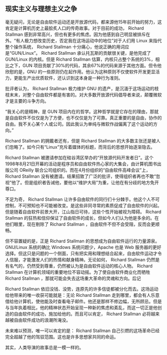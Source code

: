 ## 现实主义与理想主义之争

毫无疑问，无论是自由软件运动还是开放源代码，都来源他15年前开始的努力，这肯定是计算机历史上最脍炙人口的传奇故事。对于目前的成功，
Richard Stallman
感到非常高兴，但也有更多的焦虑。因为他感到自己明显被排斥在外。“有人极力想改变历史，否定我在这场运动中的地位”对于人们用
Linux 来指代整个操作系统， Richard Stallman
十分痛心，他说正确的用词应是“GUN/Linux”。 Richard Stallman
承认托瓦斯的贡献很关键，是他完成了 GUN/Linux 的内核。但是 Richard
Stallman 估算，内核只占整个系统的3%，相比之下，GUN
项目贡献了30%的代码，其余67%的代码来源于其他方面。但令他欣慰的是，GNU
的一些原则仍在起作用。他认为这种原则不仅使软件开发更显活力，更能生产出优质软件，还认识到这本身是一种行为准则。

批评者认为， Richard Stallman 极力维护 GNU
的遗产，是沉湎于这场运动的枝枝末末，对整个自由软件都是有害的。对大多数开放源代码倡导者来说，颠覆微软才是主要的斗争方向。

“我关心的是精神，是 GUN
项目内在的哲学。这种哲学就是它存在的理由，那就是自由软件不仅仅是为了方便，也不仅仅是为了可靠。真正重要的是自由，协作的自由。我不关心某个人或公司。因此我认为单纯与微软作战偏离了这个运动的方向。”

Richard Stallman 的拥戴者还有，但是 Richard Stallman
的大多数主张还是被人们忽略了。如今只有“Linux”充斥着媒体的标题，而背后的思想开始逐渐隐去。

Richard Stallman
被邀请参加在硅谷湾区举办的“开放源代码开发者日”。这个1998年8月21日开幕的活动是程序员和自由软件热心家的大集会，由计算机图书出版公司
OReilly 联合公司组织的。而在4月份组织的“自由软件高峰会议”上， Richard
Stallman
没有被邀请。结果招致了广泛的批评，使得组织者再也不敢“忽视”他了。但是组织者告诫他，要他以“维护大局”为重，让他在有分歧的地方免开尊口。

不足为奇， Richard Stallman
让许多自由软件的同行们十分棘手。他这个人不可控制，不可预知也不可能被改变。是这些非同寻常的素质促成了自由软件的兴起。但是随着自由软件前景大开，江山指日可待，这些个性开始被视为障碍。
Richard Stallman
的狂热和信仰保证了自由软件的成长，但如今人们认为他是多余的。在他们眼里，现在剔除了
Richard Stallman ，自由软件不但不会受阻，反而会更顺畅。

但不容置疑的是，正是 Richard Stallman 的思想成为自由软件运行的力量源泉。
GNU/Linux 系统的确比 Windows 系统问题少，Apache 也是 Web
服务器的更好选择。但这只是问题的一个侧面，只有把实用和理想结合起来，自由软件运动才令人信服，才能激发人们的热情和献身精神。无论如何，
Richard Stallman
仍然是有名气的，仍然受到尊重，仍然被认为是自由软件运动的核心人物。
Richard Stallman
在计算机领域的重要地位不容动摇。为了使自由软件商业化而牺牲 Richard
Stallman ，那就可能会失去这场重大革命的灵魂和方向。后记

Richard Stallman
依旧没钱、没势，连原先的许多信徒都被分化而去。这场运动给他带来的唯一收获可能就是：无论
Richard Stallman
走到哪里，都会有人乐意借给他计算机，使他能及时查看电子邮件。他还是那样不修边幅，无所顾忌。但是与当年执着相比，他的精神状态开始呈现一种新的焦虑和紊乱，而这一切正是他创造的自由软件的成功，施加给他的。而且可以肯定，
Richard Stallman 必将越来越被自由软件成功的浪潮所淹没。

未来难以预测，唯一可以肯定的是： Richard Stallman
自己引燃的这场革命已经完全超越了他的驾驭范围。这也是许多思想家共同的命运。

其实，人类导演的故事总是一模一样的。
